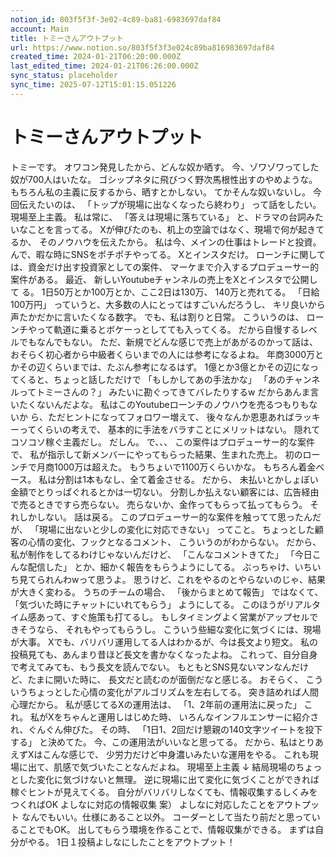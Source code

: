 ```yaml
---
notion_id: 803f5f3f-3e02-4c89-ba81-6983697daf84
account: Main
title: トミーさんアウトプット
url: https://www.notion.so/803f5f3f3e024c89ba816983697daf84
created_time: 2024-01-21T06:20:00.000Z
last_edited_time: 2024-01-21T06:26:00.000Z
sync_status: placeholder
sync_time: 2025-07-12T15:01:15.051226
---
```

# トミーさんアウトプット

  
  トミーです。
  オワコン発見したから、どんな奴か晒す。
  今、ゾワゾワってした奴が700人はいたな。
  ゴシップネタに飛びつく野次馬根性出すのやめような。
  もちろん私の主義に反するから、晒すとかしない。
  てかそんな奴いないし。
  今回伝えたいのは、
  「トップが現場に出なくなったら終わり」
  って話をしたい。
  現場至上主義。
  私は常に、
  「答えは現場に落ちている」
  と、ドラマの台詞みたいなことを言ってる。
  Xが伸びたのも、机上の空論ではなく、現場で何が起きてるか、
  そのノウハウを伝えたから。
  私は今、メインの仕事はトレードと投資。
  んで、暇な時にSNSをポチポチやってる。
  Xとインスタだけ。
  ローンチに関しては、資金だけ出す投資家としての案件、
  マーケまで介入するプロデューサー的案件がある。
  最近、
  新しいYoutubeチャンネルの売上をXとインスタで公開して
  る。
  1日50万とか100万とか、ここ2日は130万、
  140万と売れてる。
  「日給100万円」
  っていうと、大多数の人にとってはすごいんだろうし、
  キリ良いから声たかだかに言いたくなる数字。
  でも、私は割りと日常。
  こういうのは、
  ローンチやって軌道に乗るとボケーっとしてても入ってくる。
  だから自慢するレベルでもなんでもない。
  ただ、新規でどんな感じで売上があがるのかって話は、
  おそらく初心者から中級者くらいまでの人には参考になるよね。
  年商3000万とかその辺くらいまでは、たぶん参考になるはず。
  1億とか3億とかその辺になってくると、ちょっと話しただけで
  「もしかしてあの手法かな」
  「あのチャンネルってトミーさんの？」
  みたいに勘ぐってきてバレたりするw
  だからあんま言いたくないんだよな。
  私はこのYoutubeローンチのノウハウを売るつもりもないか
  ら、ただヒントになってフォロワー増えて、
  後々なんか恩恵あればラッキーってくらいの考えで、
  基本的に手法をバラすことにメリットはない。
  隠れてコソコソ稼ぐ主義だし。
  だしん。
  で、、、
  この案件はプロデューサー的な案件で、
  私が指示して新メンバーにやってもらった結果、生まれた売上。
  初のローンチで月商1000万は超えた。
  もうちょいで1100万くらいかな。
  もちろん着金ベース。
  私は分割は1本もなし、全て着金させる。
  だから、
  未払いとかしょぼい金額でとりっぱぐれるとかは一切ない。
  分割しか払えない顧客には、広告経由で売るときですら売らない。
  売らないか、金作ってもらって払ってもらう。
  それしかしない。
  話は戻る。
  このプロデューサー的な案件を触ってて思ったんだが、
  「現場に出ないと少しの変化に対応できない」
  ってこと。
  ちょっとした顧客の心情の変化、フックとなるコメント、
  こういうのがわからない。
  だから、私が制作をしてるわけじゃないんだけど、
  「こんなコメントきてた」
  「今日こんな配信した」
  とか、細かく報告をもらうようにしてる。
  ぶっちゃけ、いちいち見てられんわwって思うよ。
  思うけど、これをやるのとやらないのじゃ、結果が大きく変わる。
  うちのチームの場合、
  「後からまとめて報告」
  ではなくて、
  「気づいた時にチャットにいれてもらう」
  ようにしてる。
  このほうがリアルタイム感あって、すぐ施策も打てるし。
  もしタイミングよく営業がアップセルできそうなら、
  それもやってもらうし。
  こういう些細な変化に気づくには、現場が大事。
  Xでも、バリバリ運用してる人はわかるが、今は長文より短文。
  私の投稿見ても、あんまり昔ほど長文を書かなくなったよね。
  これって、自分自身で考えてみても、もう長文を読んでない。
  もともとSNS見ないマンなんだけど、たまに開いた時に、
  長文だと読むのが面倒だなと感じる。
  おそらく、
  こういうちょっとした心情の変化がアルゴリズムを左右してる。
  突き詰めれば人間心理だから。
  私が感じてるXの運用法は、
  「1、2年前の運用法に戻った」
  これ。
  私がXをちゃんと運用しはじめた時、
  いろんなインフルエンサーに紹介され、ぐんぐん伸びた。
  その時、
  「1日1、2回だけ懇親の140文字ツイートを投下する」
  と決めてた。
  今、この運用法がいいなと思ってる。
  だから、私はとりあえずXはこんな感じで、
  少労力だけど中身濃いみたいな運用をやる。
  これも現場に出て、肌感で気づいたことなんだよね。
現場至上主義
↓
結局現場のちょっとした変化に気づけないと無理。
逆に現場に出て変化に気づくことができれば稼ぐヒントが見えてくる。
自分がバリバリしなくても、情報収集するしくみをつくればOK
よしなに対応の情報収集
案）
よしなに対応したことをアウトプット
なんでもいい。仕様にあること以外。
コーダーとして当たり前だと思っていることでもOK。
出してもらう環境を作ることで、情報収集ができる。
まずは自分がやる。
1日１投稿よしなにしたことをアウトプット！